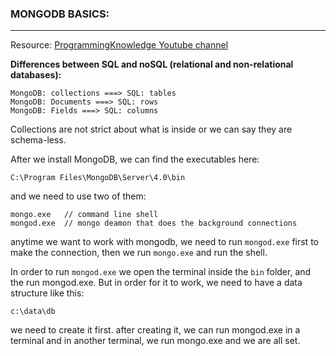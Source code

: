 ### MONGODB BASICS:

---

Resource: [ProgrammingKnowledge Youtube channel](https://www.youtube.com/watch?v=GtD93tVZDX4&list=PLS1QulWo1RIZtR6bncmSaH8fB81oRl6MP)

__Differences between SQL and noSQL (relational and non-relational databases):__
```
MongoDB: collections ===> SQL: tables
MongoDB: Documents ===> SQL: rows
MongoDB: Fields ===> SQL: columns
```
Collections are not strict about what is inside or we can say they are schema-less.

After we install MongoDB, we can find the executables here:
```
C:\Program Files\MongoDB\Server\4.0\bin
```
and we need to use two of them:
```
mongo.exe   // command line shell
mongod.exe  // mongo deamon that does the background connections
```
anytime we want to work with mongodb, we need to run `mongod.exe` first to make the connection, then we run `mongo.exe` and run the shell.

In order to run `mongod.exe` we open the terminal inside the `bin` folder, and the run mongod.exe. But in order for it to work, we need to have a data structure like this:
```
c:\data\db
```
we need to create it first. after creating it, we can run mongod.exe in a terminal and in another terminal, we run mongo.exe and we are all set.



